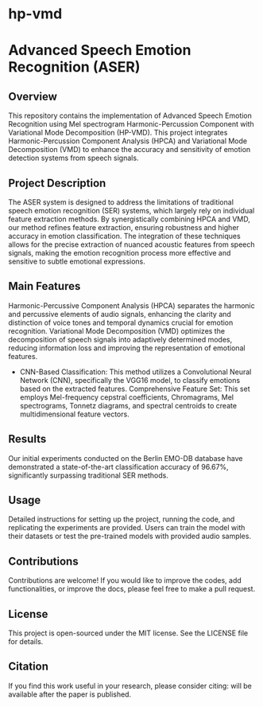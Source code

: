 # hp-vmd
# Advanced Speech Emotion Recognition (ASER)

## Overview
This repository contains the implementation of Advanced Speech Emotion Recognition using Mel spectrogram Harmonic-Percussion Component with Variational Mode Decomposition (HP-VMD). This project integrates Harmonic-Percussion Component Analysis (HPCA) and Variational Mode Decomposition (VMD) to enhance the accuracy and sensitivity of emotion detection systems from speech signals.

## Project Description
The ASER system is designed to address the limitations of traditional speech emotion recognition (SER) systems, which largely rely on individual feature extraction methods. By synergistically combining HPCA and VMD, our method refines feature extraction, ensuring robustness and higher accuracy in emotion classification. The integration of these techniques allows for the precise extraction of nuanced acoustic features from speech signals, making the emotion recognition process more effective and sensitive to subtle emotional expressions.

## Main Features
Harmonic-Percussive Component Analysis (HPCA) separates the harmonic and percussive elements of audio signals, enhancing the clarity and distinction of voice tones and temporal dynamics crucial for emotion recognition.
Variational Mode Decomposition (VMD) optimizes the decomposition of speech signals into adaptively determined modes, reducing information loss and improving the representation of emotional features.
- CNN-Based Classification: This method utilizes a Convolutional Neural Network (CNN), specifically the VGG16 model, to classify emotions based on the extracted features.
Comprehensive Feature Set: This set employs Mel-frequency cepstral coefficients, Chromagrams, Mel spectrograms, Tonnetz diagrams, and spectral centroids to create multidimensional feature vectors.

## Results
Our initial experiments conducted on the Berlin EMO-DB database have demonstrated a state-of-the-art classification accuracy of 96.67%, significantly surpassing traditional SER methods.

## Usage
Detailed instructions for setting up the project, running the code, and replicating the experiments are provided. Users can train the model with their datasets or test the pre-trained models with provided audio samples.

## Contributions
Contributions are welcome! If you would like to improve the codes, add functionalities, or improve the docs, please feel free to make a pull request.

## License
This project is open-sourced under the MIT license. See the LICENSE file for details.

## Citation
If you find this work useful in your research, please consider citing:
will be available after the paper is published. 

